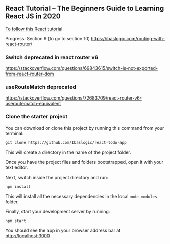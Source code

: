 ## React Tutorial – The Beginners Guide to Learning React JS in 2020

[To follow this React tutorial](https://ibaslogic.com/blog/react-tutorial-for-beginners/)

Progress: Section 9 (to go to section 10)
https://ibaslogic.com/routing-with-react-router/

### Switch deprecated in react router v6
https://stackoverflow.com/questions/69843615/switch-is-not-exported-from-react-router-dom

### useRouteMatch deprecated
https://stackoverflow.com/questions/72683709/react-router-v6-useroutematch-equivalent

### Clone the starter project

You can download or clone this project by running this command from your terminal:

```
git clone https://github.com/Ibaslogic/react-todo-app
```

This will create a directory in the name of the project folder.

Once you have the project files and folders bootstrapped, open it with your text editor.

Next, switch inside the project directory and run:

```
npm install
```

This will install all the necessary dependencies in the local `node_modules` folder.

Finally, start your development server by running:

```
npm start
```

You should see the app in your browser address bar at [http://localhost:3000](http://localhost:3000)
